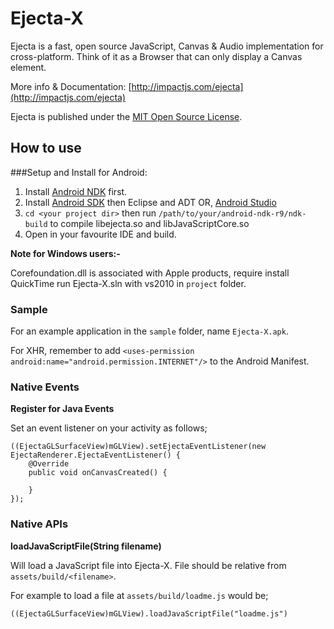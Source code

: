 # Ejecta-X

Ejecta is a fast, open source JavaScript, Canvas & Audio implementation for cross-platform. Think of it as a Browser that can only display a Canvas element.

More info & Documentation: [http://impactjs.com/ejecta](http://impactjs.com/ejecta)

Ejecta is published under the [MIT Open Source License](http://opensource.org/licenses/mit-license.php).


## How to use

###Setup and Install for Android:

1. Install [Android NDK](http://developer.android.com/tools/sdk/ndk/index.html) first.
2. Install [Android SDK](http://developer.android.com/sdk/index.html) then Eclipse and ADT OR, [Android Studio](http://developer.android.com/sdk/installing/studio.html)
3. `cd <your project dir>` then run `/path/to/your/android-ndk-r9/ndk-build` to compile libejecta.so and libJavaScriptCore.so
4. Open in your favourite IDE and build.

**Note for Windows users:-** 

Corefoundation.dll is associated with Apple products, require install QuickTime
run Ejecta-X.sln with vs2010 in `project` folder.

### Sample

For an example application in the `sample` folder, name `Ejecta-X.apk`.

For XHR, remember to add ```<uses-permission android:name="android.permission.INTERNET"/>``` to the Android Manifest.

### Native Events

**Register for Java Events**

Set an event listener on your activity as follows;

	((EjectaGLSurfaceView)mGLView).setEjectaEventListener(new EjectaRenderer.EjectaEventListener() {
        @Override
        public void onCanvasCreated() {
            
    	}
	});
	
### Native APIs

**loadJavaScriptFile(String filename)**

Will load a JavaScript file into Ejecta-X. File should be relative from ```assets/build/<filename>```. 

For example to load a file at ```assets/build/loadme.js``` would be;
	
	((EjectaGLSurfaceView)mGLView).loadJavaScriptFile("loadme.js")
